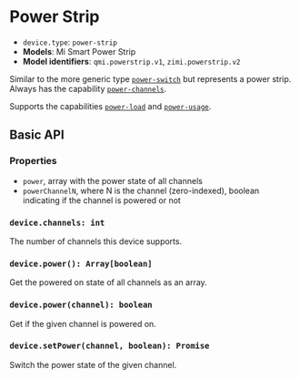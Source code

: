 # Power Strip

* `device.type`: `power-strip`
* **Models**: Mi Smart Power Strip
* **Model identifiers**: `qmi.powerstrip.v1`, `zimi.powerstrip.v2`

Similar to the more generic type [`power-switch`](power-switch.md)  but represents a power
strip. Always has the capability [`power-channels`](cap-power-channels.md).

Supports the capabilities [`power-load`](cap-power-load.md)  and [`power-usage`](cap-power-usage.md).

## Basic API

### Properties

* `power`, array with the power state of all channels
* `powerChannelN`, where N is the channel (zero-indexed), boolean indicating if the channel is powered or not

### `device.channels: int`

The number of channels this device supports.

### `device.power(): Array[boolean]`

Get the powered on state of all channels as an array.

### `device.power(channel): boolean`

Get if the given channel is powered on.

### `device.setPower(channel, boolean): Promise`

Switch the power state of the given channel.
